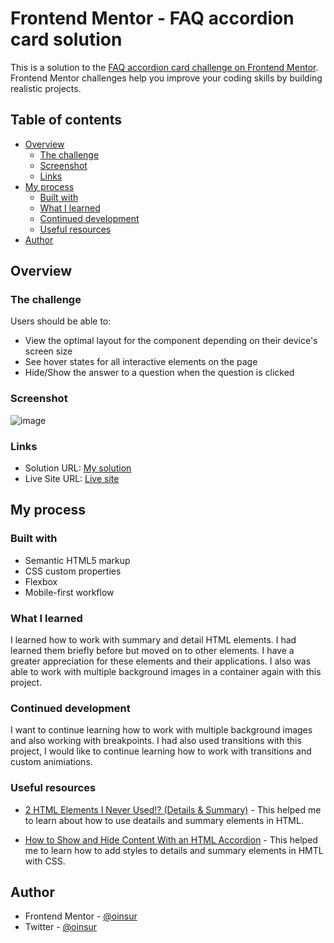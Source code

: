 # Frontend Mentor - FAQ accordion card solution

This is a solution to the [FAQ accordion card challenge on Frontend Mentor](https://www.frontendmentor.io/challenges/faq-accordion-card-XlyjD0Oam). Frontend Mentor challenges help you improve your coding skills by building realistic projects. 

## Table of contents

- [Overview](#overview)
  - [The challenge](#the-challenge)
  - [Screenshot](#screenshot)
  - [Links](#links)
- [My process](#my-process)
  - [Built with](#built-with)
  - [What I learned](#what-i-learned)
  - [Continued development](#continued-development)
  - [Useful resources](#useful-resources)
- [Author](#author)

## Overview

### The challenge

Users should be able to:

- View the optimal layout for the component depending on their device's screen size
- See hover states for all interactive elements on the page
- Hide/Show the answer to a question when the question is clicked

### Screenshot

![image](https://user-images.githubusercontent.com/21114802/125367215-fbf6eb80-e334-11eb-94b3-16796b708ccc.png)

### Links

- Solution URL: [My solution](https://github.com/oinsur/faq-accordian-card)
- Live Site URL: [Live site](https://oinsur.github.io/faq-accordian-card/)

## My process

### Built with

- Semantic HTML5 markup
- CSS custom properties
- Flexbox
- Mobile-first workflow

### What I learned

I learned how to work with summary and detail HTML elements. I had learned them briefly before but moved on to other
elements. I have a greater appreciation for these elements and their applications. I also was able to work with multiple
background images in a container again with this project.

### Continued development

I want to continue learning how to work with multiple background images and also working with breakpoints. I had also used
transitions with this project, I would like to continue learning how to work with transitions and custom animiations. 

### Useful resources

- [2 HTML Elements I Never Used!? (Details & Summary)](https://www.youtube.com/watch?v=PQtpZZQU0u0) - This helped me to learn about how to use deatails and summary elements in HTML.

- [How to Show and Hide Content With an HTML Accordion](https://www.youtube.com/watch?v=U1l0ByI7Dn4) - This helped me to learn how to add styles to details and summary elements in HMTL with CSS.

## Author

- Frontend Mentor - [@oinsur](https://www.frontendmentor.io/profile/oinsur)
- Twitter - [@oinsur](https://www.twitter.com/oinsur)